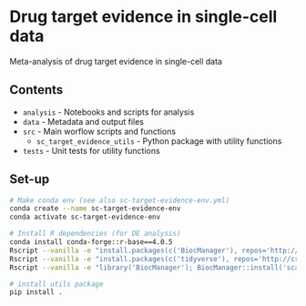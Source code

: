 # Drug target evidence in single-cell data
Meta-analysis of drug target evidence in single-cell data

## Contents

- `analysis` - Notebooks and scripts for analysis
- `data` - Metadata and output files
- `src` - Main worflow scripts and functions
    - `sc_target_evidence_utils` - Python package with utility functions
- `tests` - Unit tests for utility functions

## Set-up

```bash
# Make conda env (see also sc-target-evidence-env.yml)
conda create --name sc-target-evidence-env
conda activate sc-target-evidence-env

# Install R dependencies (for DE analysis)
conda install conda-forge::r-base==4.0.5 
Rscript --vanilla -e "install.packages(c('BiocManager'), repos='http://cran.us.r-project.org', lib='/nfs/team205/ed6/miniconda3/envs/sc-target-evidence-env/lib/R/library'); library('BiocManager'); BiocManager::install('glmGamPoi', lib='/nfs/team205/ed6/miniconda3/envs/sc-target-evidence-env/lib/R/library')"
Rscript --vanilla -e "install.packages(c('tidyverse'), repos='http://cran.us.r-project.org', lib='/nfs/team205/ed6/miniconda3/envs/sc-target-evidence-env/lib/R/library')"
Rscript --vanilla -e "library('BiocManager'); BiocManager::install('scater', lib='/nfs/team205/ed6/miniconda3/envs/sc-target-evidence-env/lib/R/library')"

# install utils package
pip install .
```

